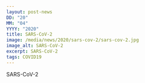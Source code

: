 ```yaml
---
layout: post-news
DD: "20"
MM: "04"
YYYY: "2020"
title: SARS-CoV-2
image: /media/news/2020/sars-cov-2/sars-cov-2.jpg
image_alt: SARS-CoV-2
excerpt: SARS-CoV-2
tags: COVID19
---
```

SARS-CoV-2